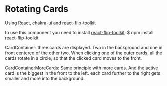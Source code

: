 # Rotating Cards
Using React, chakra-ui and react-flip-toolkit

to use this component you need to install [react-flip-toolkit](https://github.com/aholachek/react-flip-toolkit?tab=readme-ov-file#library-details):
$ npm install react-flip-toolkit

CardContainer: 
three cards are displayed. Two in the background and one in front centered of the other two.
When clicking one of the outer cards, all the cards rotate in a circle, so that the clicked card moves to the front.

CardContainerMoreCards:
Same principle with more cards. And the active card is the biggest in the front to the left. each card further to the right gets smaller and more into the background.